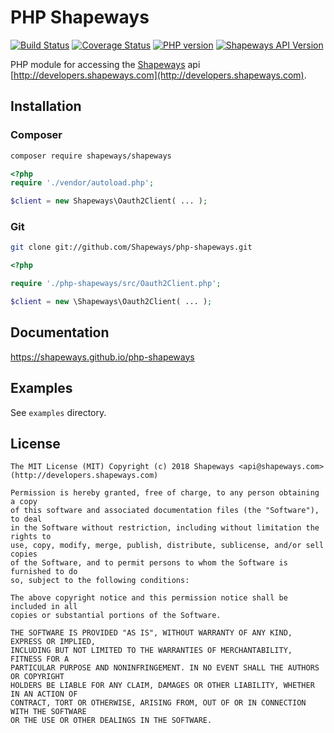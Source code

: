 PHP Shapeways
=============

[![Build Status](https://travis-ci.org/Shapeways/php-shapeways.png?branch=master)](https://travis-ci.org/Shapeways/php-shapeways)
[![Coverage Status](https://coveralls.io/repos/Shapeways/php-shapeways/badge.png?branch=master)](https://coveralls.io/r/Shapeways/php-shapeways?branch=master)
[![PHP version](https://poser.pugx.org/shapeways/shapeways/v/stable.png)](https://packagist.org/packages/shapeways/shapeways)
[![Shapeways API Version](http://b.repl.ca/v1/shapeways--api-v1-brightgreen.png)](https://developers.shapeways.com/docs)

PHP module for accessing the [Shapeways](http://www.shapeways.com) api [http://developers.shapeways.com](http://developers.shapeways.com).

## Installation
### Composer
```bash
composer require shapeways/shapeways
```

```php
<?php
require './vendor/autoload.php';

$client = new Shapeways\Oauth2Client( ... );
```

### Git
```bash
git clone git://github.com/Shapeways/php-shapeways.git
```

```php
<?php

require './php-shapeways/src/Oauth2Client.php';

$client = new \Shapeways\Oauth2Client( ... );
```

## Documentation
https://shapeways.github.io/php-shapeways


## Examples
See `examples` directory.

## License
```
The MIT License (MIT) Copyright (c) 2018 Shapeways <api@shapeways.com> (http://developers.shapeways.com)

Permission is hereby granted, free of charge, to any person obtaining a copy
of this software and associated documentation files (the "Software"), to deal
in the Software without restriction, including without limitation the rights to
use, copy, modify, merge, publish, distribute, sublicense, and/or sell copies
of the Software, and to permit persons to whom the Software is furnished to do
so, subject to the following conditions:

The above copyright notice and this permission notice shall be included in all
copies or substantial portions of the Software.

THE SOFTWARE IS PROVIDED "AS IS", WITHOUT WARRANTY OF ANY KIND, EXPRESS OR IMPLIED,
INCLUDING BUT NOT LIMITED TO THE WARRANTIES OF MERCHANTABILITY, FITNESS FOR A
PARTICULAR PURPOSE AND NONINFRINGEMENT. IN NO EVENT SHALL THE AUTHORS OR COPYRIGHT
HOLDERS BE LIABLE FOR ANY CLAIM, DAMAGES OR OTHER LIABILITY, WHETHER IN AN ACTION OF
CONTRACT, TORT OR OTHERWISE, ARISING FROM, OUT OF OR IN CONNECTION WITH THE SOFTWARE
OR THE USE OR OTHER DEALINGS IN THE SOFTWARE.
```

